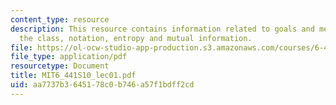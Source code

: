 ```yaml
---
content_type: resource
description: This resource contains information related to goals and mechanics of
  the class, notation, entropy and mutual information.
file: https://ol-ocw-studio-app-production.s3.amazonaws.com/courses/6-441-information-theory-spring-2010/aa7737b3645178c0b746a57f1bdff2cd_MIT6_441S10_lec01.pdf
file_type: application/pdf
resourcetype: Document
title: MIT6_441S10_lec01.pdf
uid: aa7737b3-6451-78c0-b746-a57f1bdff2cd
---
```

